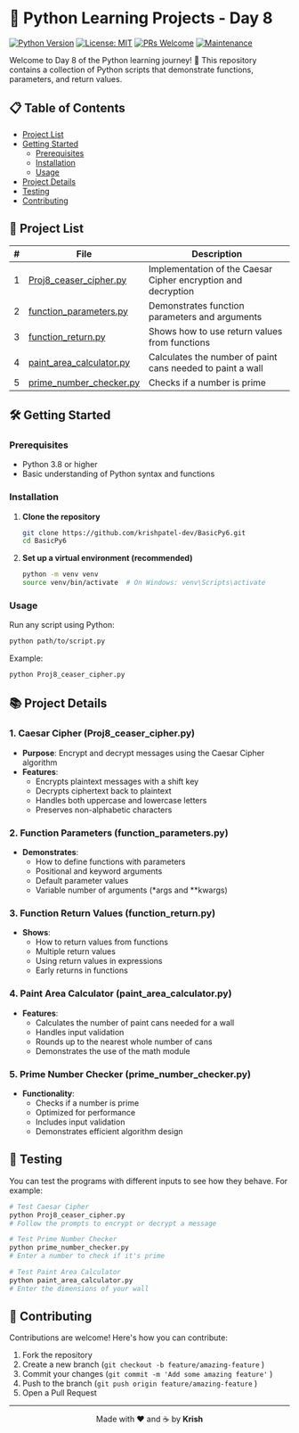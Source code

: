 # 🐍 Python Learning Projects - Day 8

[![Python Version](https://img.shields.io/badge/python-3.8%2B-blue.svg)](https://www.python.org/downloads/)
[![License: MIT](https://img.shields.io/badge/License-MIT-yellow.svg)](https://opensource.org/licenses/MIT)
[![PRs Welcome](https://img.shields.io/badge/PRs-welcome-brightgreen.svg)](http://makeapullrequest.com)
[![Maintenance](https://img.shields.io/badge/Maintained%3F-yes-green.svg)](https://github.com/krishpatel-dev/BasicPy6/graphs/commit-activity)

Welcome to Day 8 of the Python learning journey! 🚀 This repository contains a collection of Python scripts that demonstrate functions, parameters, and return values.

## 📋 Table of Contents
- [Project List](#-project-list)
- [Getting Started](#-getting-started)
  - [Prerequisites](#prerequisites)
  - [Installation](#installation)
  - [Usage](#usage)
- [Project Details](#-project-details)
- [Testing](#-testing)
- [Contributing](#-contributing)

## 🚀 Project List

| # | File | Description |
|---|------|-------------|
| 1 | [Proj8_ceaser_cipher.py](./Proj8_ceaser_cipher.py) | Implementation of the Caesar Cipher encryption and decryption |
| 2 | [function_parameters.py](./function_parameters.py) | Demonstrates function parameters and arguments |
| 3 | [function_return.py](./function_return.py) | Shows how to use return values from functions |
| 4 | [paint_area_calculator.py](./paint_area_calculator.py) | Calculates the number of paint cans needed to paint a wall |
| 5 | [prime_number_checker.py](./prime_number_checker.py) | Checks if a number is prime |

## 🛠 Getting Started

### Prerequisites
- Python 3.8 or higher
- Basic understanding of Python syntax and functions

### Installation

1. **Clone the repository**
   ```bash
   git clone https://github.com/krishpatel-dev/BasicPy6.git
   cd BasicPy6
   ```

2. **Set up a virtual environment (recommended)**
   ```bash
   python -m venv venv
   source venv/bin/activate  # On Windows: venv\Scripts\activate
   ```

### Usage

Run any script using Python:
```bash
python path/to/script.py
```

Example:
```bash
python Proj8_ceaser_cipher.py
```

## 📚 Project Details

### 1. Caesar Cipher (Proj8_ceaser_cipher.py)
- **Purpose**: Encrypt and decrypt messages using the Caesar Cipher algorithm
- **Features**:
  - Encrypts plaintext messages with a shift key
  - Decrypts ciphertext back to plaintext
  - Handles both uppercase and lowercase letters
  - Preserves non-alphabetic characters

### 2. Function Parameters (function_parameters.py)
- **Demonstrates**:
  - How to define functions with parameters
  - Positional and keyword arguments
  - Default parameter values
  - Variable number of arguments (*args and **kwargs)

### 3. Function Return Values (function_return.py)
- **Shows**:
  - How to return values from functions
  - Multiple return values
  - Using return values in expressions
  - Early returns in functions

### 4. Paint Area Calculator (paint_area_calculator.py)
- **Features**:
  - Calculates the number of paint cans needed for a wall
  - Handles input validation
  - Rounds up to the nearest whole number of cans
  - Demonstrates the use of the math module

### 5. Prime Number Checker (prime_number_checker.py)
- **Functionality**:
  - Checks if a number is prime
  - Optimized for performance
  - Includes input validation
  - Demonstrates efficient algorithm design

## 🧪 Testing

You can test the programs with different inputs to see how they behave. For example:

```bash
# Test Caesar Cipher
python Proj8_ceaser_cipher.py
# Follow the prompts to encrypt or decrypt a message

# Test Prime Number Checker
python prime_number_checker.py
# Enter a number to check if it's prime

# Test Paint Area Calculator
python paint_area_calculator.py
# Enter the dimensions of your wall
```

## 🤝 Contributing

Contributions are welcome! Here's how you can contribute:

1. Fork the repository
2. Create a new branch (`git checkout -b feature/amazing-feature` )
3. Commit your changes (`git commit -m 'Add some amazing feature'` )
4. Push to the branch (`git push origin feature/amazing-feature` )
5. Open a Pull Request

---

<div align="center">
  Made with ❤️ and ☕ by <b>Krish</b>
</div>
